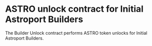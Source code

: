 # ASTRO unlock contract for Initial Astroport Builders

The Builder Unlock contract performs ASTRO token unlocks for Initial Astroport Builders.
